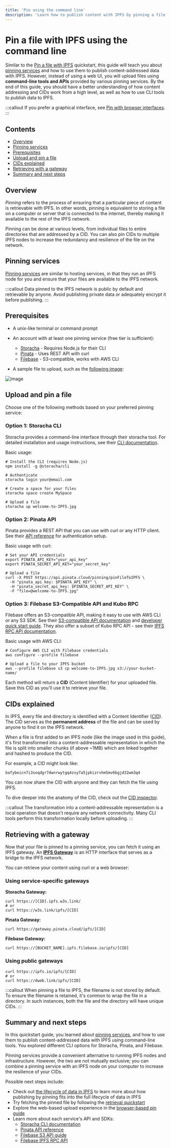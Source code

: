 ```yaml
---
title: 'Pin using the command line'
description: 'Learn how to publish content with IPFS by pinning a file to a pinning service using the command line.'
---
```


# Pin a file with IPFS using the command line

Similar to the [Pin a file with IPFS](./pin.md) quickstart, this guide will teach you about [pinning services](../concepts/persistence.md#pinning-in-context) and how to use them to publish content-addressed data with IPFS. However, instead of using a web UI, you will upload files using **command-line tools and APIs** provided by various pinning services. By the end of this guide, you should have a better understanding of how content addressing and CIDs work from a high level, as well as how to use CLI tools to publish data to IPFS.

:::callout
If you prefer a graphical interface, see [Pin with browser interfaces](./pin.md).
:::

## Contents <!-- omit from toc -->

- [Overview](#overview)
- [Pinning services](#pinning-services)
- [Prerequisites](#prerequisites)
- [Upload and pin a file](#upload-and-pin-a-file)
- [CIDs explained](#cids-explained)
- [Retrieving with a gateway](#retrieving-with-a-gateway)
- [Summary and next steps](#summary-and-next-steps)

## Overview

_Pinning_ refers to the process of ensuring that a particular piece of content is retrievable with IPFS. In other words, pinning is equivalent to storing a file on a computer or server that is connected to the internet, thereby making it available to the rest of the IPFS network.

Pinning can be done at various levels, from individual files to entire directories that are addressed by a CID. You can also pin CIDs to multiple IPFS nodes to increase the redundancy and resilience of the file on the network.

## Pinning services

[Pinning services](../concepts/persistence.md#pinning-services) are similar to hosting services, in that they run an IPFS node for you and ensure that your files are available to the IPFS network.

:::callout
Data pinned to the IPFS network is public by default and retrievable by anyone. Avoid publishing private data or adequately encrypt it before publishing.
:::

## Prerequisites

- A unix-like terminal or command prompt
- An account with at least one pinning service (free tier is sufficient):
  - [Storacha](https://storacha.network) - Requires Node.js for their CLI
  - [Pinata](https://pinata.cloud/) - Uses REST API with curl
  - [Filebase](https://filebase.com) - S3-compatible, works with AWS CLI

- A sample file to upload, such as the [following image](../quickstart/images/welcome-to-IPFS.jpg):

![image](../quickstart/images/welcome-to-IPFS.jpg)

## Upload and pin a file

Choose one of the following methods based on your preferred pinning service:

### Option 1: Storacha CLI

Storacha provides a command-line interface through their storacha tool. For detailed installation and usage instructions, see their [CLI documentation](https://docs.storacha.network/cli/).

Basic usage:
```shell
# Install the CLI (requires Node.js)
npm install -g @storacha/cli

# Authenticate
storacha login your@email.com

# Create a space for your files
storacha space create MySpace

# Upload a file
storacha up welcome-to-IPFS.jpg
```

### Option 2: Pinata API

Pinata provides a REST API that you can use with curl or any HTTP client. See their [API reference](https://docs.pinata.cloud/api-reference) for authentication setup.

Basic usage with curl:
```shell
# Set your API credentials
export PINATA_API_KEY="your_api_key"
export PINATA_SECRET_API_KEY="your_secret_key"

# Upload a file
curl -X POST https://api.pinata.cloud/pinning/pinFileToIPFS \
  -H "pinata_api_key: $PINATA_API_KEY" \
  -H "pinata_secret_api_key: $PINATA_SECRET_API_KEY" \
  -F "file=@welcome-to-IPFS.jpg"
```

### Option 3: Filebase S3-Compatible API and Kubo RPC

Filebase offers an S3-compatible API, making it easy to use with AWS CLI or any S3 SDK. See their [S3-compatible API documentation](https://docs.filebase.com/api-documentation/s3-compatible-api) and [developer quick start guide](https://docs.filebase.com/getting-started/getting-started-guides/developer-quick-start-guide). They also offer a subset of Kubo RPC API - see their [IPFS RPC API documentation](https://docs.filebase.com/api-documentation/ipfs-rpc-api).

Basic usage with AWS CLI:
```shell
# Configure AWS CLI with Filebase credentials
aws configure --profile filebase

# Upload a file to your IPFS bucket
aws --profile filebase s3 cp welcome-to-IPFS.jpg s3://your-bucket-name/
```

Each method will return a **CID** (Content Identifier) for your uploaded file. Save this CID as you'll use it to retrieve your file.

## CIDs explained

In IPFS, every file and directory is identified with a Content Identifier ([CID](../concepts/content-addressing.md)). The CID serves as the **permanent address** of the file and can be used by anyone to find it on the IPFS network.

When a file is first added to an IPFS node (like the image used in this guide), it's first transformed into a content-addressable representation in which the file is split into smaller chunks (if above ~1MB) which are linked together and hashed to produce the CID.

For example, a CID might look like:

```plaintext
bafybeicn7i3soqdgr7dwnrwytgq4zxy7a5jpkizrvhm5mv6bgjd32wm3q4
```

You can now share the CID with anyone and they can fetch the file using IPFS.

To dive deeper into the anatomy of the CID, check out the [CID inspector](https://cid.ipfs.tech/#bafybeicn7i3soqdgr7dwnrwytgq4zxy7a5jpkizrvhm5mv6bgjd32wm3q4).

:::callout
The transformation into a content-addressable representation is a local operation that doesn't require any network connectivity. Many CLI tools perform this transformation locally before uploading.
:::

## Retrieving with a gateway

Now that your file is pinned to a pinning service, you can fetch it using an IPFS gateway. An [**IPFS Gateway**](../concepts/ipfs-gateway.md) is an HTTP interface that serves as a bridge to the IPFS network.

You can retrieve your content using curl or a web browser:

### Using service-specific gateways

**Storacha Gateway:**
```shell
curl https://[CID].ipfs.w3s.link/
# or
curl https://w3s.link/ipfs/[CID]
```

**Pinata Gateway:**
```shell
curl https://gateway.pinata.cloud/ipfs/[CID]
```

**Filebase Gateway:**
```shell
curl https://[BUCKET_NAME].ipfs.filebase.io/ipfs/[CID]
```

### Using public gateways

```shell
curl https://ipfs.io/ipfs/[CID]
# or
curl https://dweb.link/ipfs/[CID]
```

:::callout
When pinning a file to IPFS, the filename is not stored by default. To ensure the filename is retained, it's common to wrap the file in a directory. In such instances, both the file and the directory will have unique CIDs.
:::

## Summary and next steps

In this quickstart guide, you learned about [pinning services](../concepts/persistence.md#pinning-in-context), and how to use them to publish content-addressed data with IPFS using command-line tools. You explored different CLI options for Storacha, Pinata, and Filebase.

Pinning services provide a convenient alternative to running IPFS nodes and infrastructure. However, the two are not mutually exclusive; you can combine a pinning service with an IPFS node on your computer to increase the resilience of your CIDs.

Possible next steps include:

- Check out [the lifecycle of data in IPFS](../concepts/lifecycle.md) to learn more about how publishing by pinning fits into the full lifecycle of data in IPFS
- Try fetching the pinned file by following the [retrieval quickstart](./retrieve.md)
- Explore the web-based upload experience in the [browser-based pin guide](./pin.md)
- Learn more about each service's API and SDKs:
  - [Storacha CLI documentation](https://docs.storacha.network/cli/)
  - [Pinata API reference](https://docs.pinata.cloud/api-reference)
  - [Filebase S3 API guide](https://docs.filebase.com/api-documentation/s3-compatible-api)
  - [Filebase IPFS RPC API](https://docs.filebase.com/api-documentation/ipfs-rpc-api)